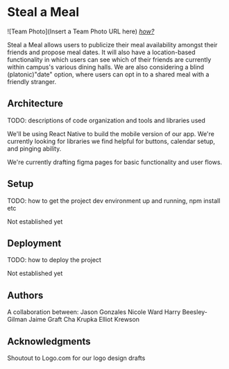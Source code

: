 # Steal a Meal

![Team Photo](Insert a Team Photo URL here)
[*how?*](https://help.github.com/articles/about-readmes/#relative-links-and-image-paths-in-readme-files)

Steal a Meal allows users to publicize their meal availability amongst their friends and propose meal dates. It will also have a location-based functionality in which users can see which of their friends are currently within campus's various dining halls. We are also considering a blind (platonic)"date" option, where users can opt in to a shared meal with a friendly stranger.


## Architecture

TODO:  descriptions of code organization and tools and libraries used

We'll be using React Native to build the mobile version of our app. We're currently looking for libraries we find helpful for buttons, calendar setup, and pinging ability. 

We're currently drafting figma pages for basic functionality and user flows. 

## Setup

TODO: how to get the project dev environment up and running, npm install etc

Not established yet

## Deployment

TODO: how to deploy the project

Not established yet


## Authors
A collaboration between:
Jason Gonzales
Nicole Ward
Harry Beesley-Gilman
Jaime Graft
Cha Krupka
Elliot Krewson

## Acknowledgments
Shoutout to Logo.com for our logo design drafts
